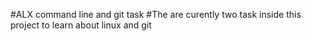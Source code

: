 #ALX command line and git task
#The are curently two task inside this project to learn about linux and git

